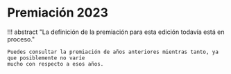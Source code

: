 # Premiación 2023

!!! abstract "La definición de la premiación para esta edición todavía está en proceso."

    Puedes consultar la premiación de años anteriores mientras tanto, ya que posiblemente no varíe
    mucho con respecto a esos años.
